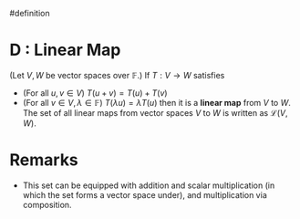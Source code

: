 #definition
# D : Linear Map
(Let $V,W$ be vector spaces over $\mathbb{F}$.) If $T:V\to W$ satisfies
- (For all $u,v\in V$) $T(u+v)=T(u)+T(v)$
- (For all $v\in V,\lambda\in\mathbb{F}$) $T(\lambda u)=\lambda T(u)$
then it is a **linear map** from $V$ to $W$.
The set of all linear maps from vector spaces $V$ to $W$ is written as $\mathcal{L}(V,W)$. 

# Remarks
- This set can be equipped with addition and scalar multiplication (in which the set forms a vector space under), and multiplication via composition. 